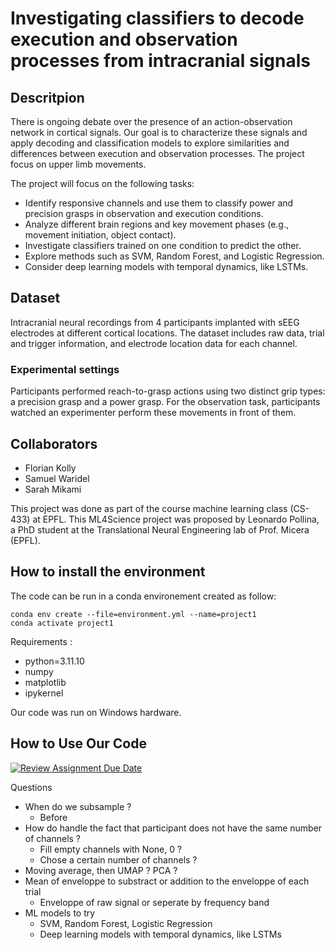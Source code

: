 
# Investigating classifiers to decode execution and observation processes from intracranial signals

## Descritpion

There is ongoing debate over the presence of an action-observation network in cortical signals. Our goal is to characterize these signals and apply decoding and classification models to explore similarities and differences between execution and observation processes. The project focus on upper limb movements.

The project will focus on the following tasks:
- Identify responsive channels and use them to classify power and precision grasps in observation and execution conditions.
- Analyze different brain regions and key movement phases (e.g., movement initiation, object contact).
- Investigate classifiers trained on one condition to predict the other.
- Explore methods such as SVM, Random Forest, and Logistic Regression.
- Consider deep learning models with temporal dynamics, like LSTMs.


## Dataset

Intracranial neural recordings from 4 participants implanted with sEEG electrodes at different cortical locations. The dataset includes raw data, trial and trigger information, and electrode location data for each channel.

### Experimental settings 

Participants performed reach-to-grasp actions using two distinct grip types: a precision grasp and a power grasp. For the observation task, participants watched an experimenter perform these movements in front of them. 

## Collaborators 

- Florian Kolly
- Samuel Waridel
- Sarah Mikami

This project was done as part of the course machine learning class (CS-433) at EPFL. This ML4Science project was proposed by Leonardo Pollina, a PhD student at the Translational Neural Engineering lab of Prof. Micera (EPFL). 


## How to install the environment 

The code can be run in a conda environement created as follow:

```
conda env create --file=environment.yml --name=project1
conda activate project1
```

Requirements :

- python=3.11.10
- numpy
- matplotlib
- ipykernel


Our code was run on Windows hardware. 



## How to Use Our Code 



























[![Review Assignment Due Date](https://classroom.github.com/assets/deadline-readme-button-22041afd0340ce965d47ae6ef1cefeee28c7c493a6346c4f15d667ab976d596c.svg)](https://classroom.github.com/a/UDdkOEMs)







Questions 
- When do we subsample ?
    - Before
- How do handle the fact that participant does not have the same number of channels ?
    - Fill empty channels with None, 0 ?
    - Chose a certain number of channels ? 
- Moving average, then UMAP ? PCA ? 
- Mean of enveloppe to substract or addition to the enveloppe of each trial 
    - Enveloppe of raw signal or seperate by frequency band 
- ML models to try 
    - SVM, Random Forest, Logistic Regression
    - Deep learning models with temporal dynamics, like LSTMs

